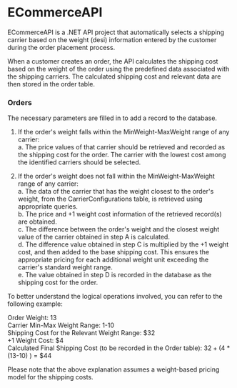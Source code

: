 # ECommerceAPI
  
ECommerceAPI is a .NET API project that automatically selects a shipping carrier based on the weight (desi) information entered by the customer during the order placement process.

When a customer creates an order, the API calculates the shipping cost based on the weight of the order using the predefined data associated with the shipping carriers.
The calculated shipping cost and relevant data are then stored in the order table.

### Orders
The necessary parameters are filled in to add a record to the database.

1. If the order's weight falls within the MinWeight-MaxWeight range of any carrier: <br/>
a. The price values of that carrier should be retrieved and recorded as the shipping cost for the order. The carrier with the lowest cost among the identified carriers should be selected.

2. If the order's weight does not fall within the MinWeight-MaxWeight range of any carrier: <br/>
a. The data of the carrier that has the weight closest to the order's weight, from the CarrierConfigurations table, is retrieved using appropriate queries. <br/>
b. The price and +1 weight cost information of the retrieved record(s) are obtained. <br/>
c. The difference between the order's weight and the closest weight value of the carrier obtained in step A is calculated. <br/>
d. The difference value obtained in step C is multiplied by the +1 weight cost, and then added to the base shipping cost. This ensures the appropriate pricing for each additional weight unit exceeding the carrier's standard weight range. <br/>
e. The value obtained in step D is recorded in the database as the shipping cost for the order.

To better understand the logical operations involved, you can refer to the following example:

Order Weight: 13 <br/>
Carrier Min-Max Weight Range: 1-10 <br/>
Shipping Cost for the Relevant Weight Range: $32 <br/>
+1 Weight Cost: $4 <br/>
Calculated Final Shipping Cost (to be recorded in the Order table): $32 + ($4 * (13-10) ) = $44

Please note that the above explanation assumes a weight-based pricing model for the shipping costs.